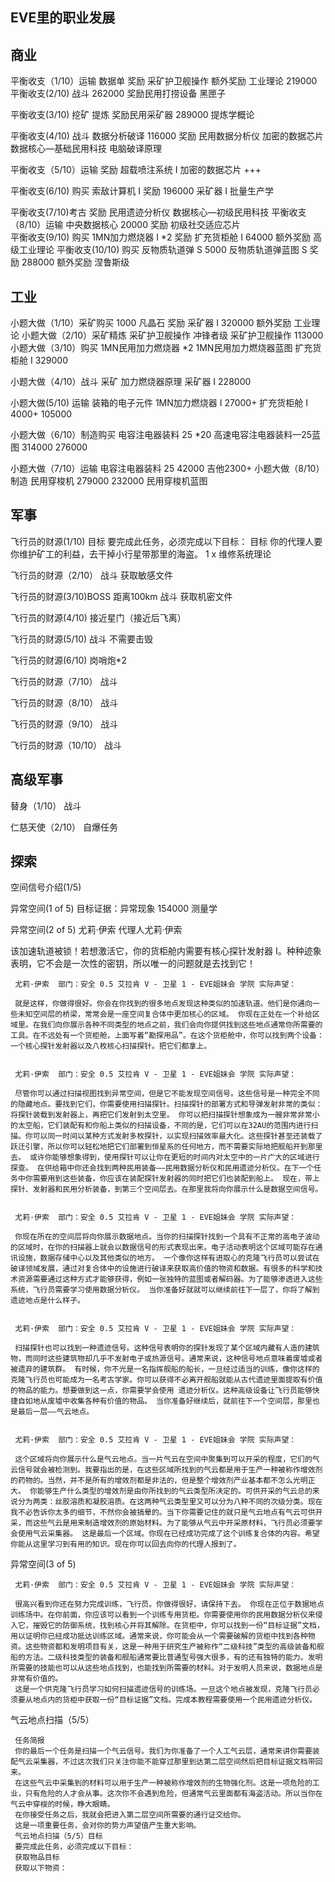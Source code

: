 EVE里的职业发展
---

商业
---
平衡收支（1/10）运输  数据单  奖励 采矿护卫舰操作  额外奖励 工业理论 219000
平衡收支(2/10) 战斗 262000  奖励民用打捞设备  黑匣子 

平衡收支(3/10) 挖矿 提炼 奖励民用采矿器 289000 提炼学概论 

平衡收支(4/10) 战斗 数据分析破译 116000 奖励 民用数据分析仪  加密的数据芯片  数据核心—基础民用科技  电脑破译原理 

平衡收支（5/10）运输 奖励 超载喷注系统 I  加密的数据芯片 +++

平衡收支(6/10) 购买 索敌计算机 I 奖励 196000 采矿器 I  批量生产学 

平衡收支(7/10)考古 奖励 民用遗迹分析仪  数据核心—初级民用科技 
平衡收支（8/10）运输  中央数据核心 20000  奖励 初级社交适应芯片   
平衡收支(9/10) 购买  1MN加力燃烧器 I *2  奖励 扩充货柜舱 I 64000 额外奖励 高级工业理论 
平衡收支(10/10) 购买 反物质轨道弹 S 5000  反物质轨道弹蓝图 S 奖励 288000 额外奖励 涅鲁斯级 

工业
---
小题大做（1/10）采矿购买 1000 凡晶石  奖励 采矿器 I 320000  额外奖励 工业理论 
小题大做（2/10）采矿精炼  采矿护卫舰操作  冲锋者级  采矿护卫舰操作 113000
小题大做（3/10）购买  1MN民用加力燃烧器 *2  1MN民用加力燃烧器蓝图  扩充货柜舱 I 329000 

小题大做（4/10）战斗 采矿  加力燃烧器原理  采矿器 I 228000 

小题大做(5/10) 运输  装箱的电子元件   1MN加力燃烧器 I 27000+   扩充货柜舱 I 4000+
105000 

小题大做（6/10）制造购买 电容注电器装料 25 *20  高速电容注电器装料—25蓝图 314000 276000

小题大做（7/10）运输  电容注电器装料 25 42000
吉他2300+
小题大做（8/10）制造 民用穿梭机 279000 232000  民用穿梭机蓝图 

军事
---

飞行员的财源(1/10)
目标
要完成此任务，必须完成以下目标：
目标
你的代理人要你维护矿工的利益，去干掉小行星带那里的海盗。
    1 x 维修系统理论  
    
飞行员的财源（2/10）
战斗 获取敏感文件

飞行员的财源(3/10)BOSS 距离100km
战斗 获取机密文件

飞行员的财源(4/10)
接近星门（接近后飞离）

飞行员的财源(5/10)
战斗 不需要击毁

飞行员的财源(6/10)
岗哨炮*2

飞行员的财源（7/10）
战斗

飞行员的财源（8/10）
战斗

飞行员的财源（9/10）
战斗

飞行员的财源（10/10）
战斗

高级军事
---
替身（1/10）
战斗

仁慈天使（2/10）
自爆任务

探索
---
空间信号介绍(1/5)

异常空间(1 of 5) 目标证据：异常现象 154000 测量学 

异常空间(2 of 5) 尤莉·伊索  代理人尤莉·伊索 

该加速轨道被锁！若想激活它，你的货柜舱内需要有核心探针发射器 I。种种迹象表明，它不会是一次性的密钥，所以唯一的问题就是去找到它！

     尤莉·伊索  部门：安全 0.5 艾拉肯 V - 卫星 1 - EVE姐妹会 学院 实际声望：

     就是这样，你做得很好。你会在你找到的很多地点发现这种类似的加速轨道。他们是你通向一些未知空间层的桥梁，常常会是一座空间复合体中更加核心的区域。 你现在正处在一个补给区域里。在我们向你展示各种不同类型的地点之前，我们会向你提供找到这些地点通常你所需要的工具。在不远处有一个货柜舱，上面写着“勘探用品”。在这个货柜舱中，你可以找到两个设备：一个核心探针发射器以及八枚核心扫描探针。把它们都拿上。    


     尤莉·伊索  部门：安全 0.5 艾拉肯 V - 卫星 1 - EVE姐妹会 学院 实际声望：

     尽管你可以通过扫描视图找到异常空间，但是它不能发现空间信号。这些信号是一种完全不同的隐藏地点。要找到它们，你需要使用扫描探针。扫描探针的部署方式和导弹发射非常的类似：将探针装载到发射器上，再把它们发射到太空里。 你可以把扫描探针想象成为一艘非常非常小的太空船，它们装配有和你船上类似的扫描设备，不同的是，它们可以在32AU的范围内进行扫描。你可以同一时间以某种方式发射多枚探针，以实现扫描效率最大化。这些探针甚至还装载了跃迁引擎，所以你可以轻松地把它们部署到恒星系的任何地方，而不需要实际地把舰船开到那里去。 或许你能够想象得到，使用探针可以让你在更短的时间内对太空中的一片广大的区域进行探查。 在供给箱中你还会找到两种民用装备——民用数据分析仪和民用遗迹分析仪。在下一个任务中你需要用到这些装备，你应该在装配探针发射器的同时把它们也装配到船上。 现在，带上探针、发射器和民用分析装备，到第三个空间层去。在那里我将向你展示什么是数据空间信号。    


     尤莉·伊索  部门：安全 0.5 艾拉肯 V - 卫星 1 - EVE姐妹会 学院 实际声望：

     你现在所在的空间层将向你展示数据地点。当你的扫描探针找到一个具有不正常的高电子波动的区域时，在你的扫描器上就会以数据信号的形式表现出来。电子活动表明这个区域可能存在通讯设施，数据存储中心以及其他类似的地方。 一个像你这样有进取心的克隆飞行员可以尝试在破译领域发展，通过对复合体中的设施进行破译来获取高价值的物资和数据。有很多的科学和技术资源需要通过这种方式才能够获得，例如一张独特的蓝图或者解码器。为了能够渗透进入这些系统，飞行员需要学习使用数据分析仪。 当你准备好就就可以继续前往下一层了，你将了解到遗迹地点是什么样子。    


     尤莉·伊索  部门：安全 0.5 艾拉肯 V - 卫星 1 - EVE姐妹会 学院 实际声望：

     扫描探针也可以找到一种遗迹信号。这种信号表明你的探针发现了某个区域内藏有人造的建筑物，而同时这些建筑物却几乎不发射电子或热源信号。通常来说，这种信号地点意味着废墟或者被遗弃的建筑群。 有时候，你不光是一名指挥舰船的船长，一旦经过适当的训练，像你这样的克隆飞行员也可能成为一名考古学家。你可以获得不必离开舰船就能从古代遗迹里面提取有价值的物品的能力。想要做到这一点，你需要学会使用 遗迹分析仪。这种高级设备让飞行员能够快捷自如地从废墟中收集各种有价值的物品。 当你准备好继续后，就前往下一个空间层，那里也是最后一层——气云地点。    


     尤莉·伊索  部门：安全 0.5 艾拉肯 V - 卫星 1 - EVE姐妹会 学院 实际声望：

     这个区域将向你展示什么是气云地点。当一片气云在空间中聚集到可以开采的程度，它们的气云信号就会被检测到。我要指出的是，在这些区域所找到的气云都是用于生产一种被称作增效剂的药物的。当然，并不是所有的增效剂都是非法的，但是整个增效剂产业基本都不怎么光明正大。 你能够生产什么类型的增效剂是由你所找到的气云类型所决定的。可供开采的气云总的来说分为两类：丝胶溶质和凝胶溶质。在这两种气云类型里又可以分为八种不同的次级分类。现在我不必告诉你太多的细节，不然你会被搞晕的。当下你需要记住的就只是气云地点有气云可供开采，而这些气云是用来制造增效剂的原始材料。为了能够从气云中开采原材料，飞行员必须要学会使用气云采集器。 这是最后一个区域。你现在已经成功完成了这个训练复合体的内容。希望你能从这里学习到有用的知识。现在你可以回去向你的代理人报到了。    

异常空间(3 of 5)

     尤莉·伊索  部门：安全 0.5 艾拉肯 V - 卫星 1 - EVE姐妹会 学院 实际声望：

     很高兴看到你还在努力完成训练，飞行员。你做得很好，请保持下去。 你现在正位于数据地点训练场中。在你前面，你应该可以看到一个训练专用货柜。你需要使用你的民用数据分析仪来侵入它，摧毁它的防御系统，找到核心并将其解除。在货柜中，你可以找到一份“目标证据”文档，用以证明你已经成功抵达训练区域。通常来说，你可能会从一个需要破解的货柜中找到各种物资。这些物资都和发明项目有关，这是一种用于研究生产被称作“二级科技”类型的高级装备和舰船的方法。二级科技类型的装备和舰船通常要比普通型号强大很多，有的还有独特的能力。发明所需要的技能也可以从这些地点找到，也能找到所需要的材料。对于发明人员来说，数据地点是非常有价值的。    
     这是一个供克隆飞行员学习如何扫描遗迹信号的训练场。一旦这个地点被发现，克隆飞行员必须要从地点内的货柜中获取一份“目标证据”文档。完成本教程需要使用一个民用遗迹分析仪。

气云地点扫描（5/5）

     任务简报
     你的最后一个任务是扫描一个气云信号。我们为你准备了一个人工气云层，通常来讲你需要装配气云采集器，不过这次我们只关注你能不能穿过那里到达第二层空间然后把目标证据文档带回来。 
     在这些气云中采集到的材料可以用于生产一种被称作增效剂的生物强化剂。这是一项危险的工业，只有危险的人才会从事。这次你不会遇到危险，但通常气云里面都有海盗活动。所以当你在气云中穿梭的时候，睁大眼睛。 
     在你接受任务之后，我就会把进入第二层空间所需要的通行证交给你。
     这是一项重要任务，会对你的势力声望值产生重大影响。
     气云地点扫描（5/5）目标
     要完成此任务，必须完成以下目标：
     获取物品目标
     获取以下物资：